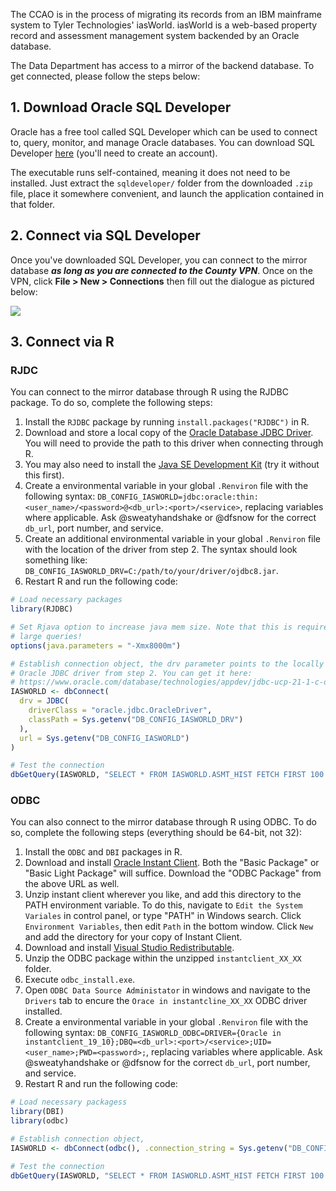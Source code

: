 The CCAO is in the process of migrating its records from an IBM mainframe system to Tyler Technologies' iasWorld. iasWorld is a web-based property record and assessment management system backended by an Oracle database.

The Data Department has access to a mirror of the backend database. To get connected, please follow the steps below:

## 1. Download Oracle SQL Developer

Oracle has a free tool called SQL Developer which can be used to connect to, query, monitor, and manage Oracle databases. You can download SQL Developer [here](https://www.oracle.com/database/technologies/appdev/sqldeveloper-landing.html) (you'll need to create an account).

The executable runs self-contained, meaning it does not need to be installed. Just extract the `sqldeveloper/` folder from the downloaded `.zip` file, place it somewhere convenient, and launch the application contained in that folder.

## 2. Connect via SQL Developer

Once you've downloaded SQL Developer, you can connect to the mirror database ***as long as you are connected to the County VPN***. Once on the VPN, click **File > New > Connections** then fill out the dialogue as pictured below:

![](iasworld_conn_dialog.png)

## 3. Connect via R

### RJDC

You can connect to the mirror database through R using the RJDBC package. To do so, complete the following steps:

1. Install the `RJDBC` package by running `install.packages("RJDBC")` in R.
2. Download and store a local copy of the [Oracle Database JDBC Driver](https://download.oracle.com/otn-pub/otn_software/jdbc/211/ojdbc8-full.tar.gz). You will need to provide the path to this driver when connecting through R.
3. You may also need to install the [Java SE Development Kit](https://www.oracle.com/java/technologies/javase/javase-jdk8-downloads.html) (try it without this first).
4. Create a environmental variable in your global `.Renviron` file with the following syntax: `DB_CONFIG_IASWORLD=jdbc:oracle:thin:<user_name>/<password>@<db_url>:<port>/<service>`, replacing variables where applicable. Ask @sweatyhandshake or @dfsnow for the correct `db_url`, port number, and service.
5. Create an additional environmental variable in your global `.Renviron` file with the location of the driver from step 2. The syntax should look something like: `DB_CONFIG_IASWORLD_DRV=C:/path/to/your/driver/ojdbc8.jar`.
6. Restart R and run the following code:

```r
# Load necessary packages
library(RJDBC)

# Set Rjava option to increase java mem size. Note that this is required for
# large queries!
options(java.parameters = "-Xmx8000m")

# Establish connection object, the drv parameter points to the locally stored
# Oracle JDBC driver from step 2. You can get it here:
# https://www.oracle.com/database/technologies/appdev/jdbc-ucp-21-1-c-downloads.html
IASWORLD <- dbConnect(
  drv = JDBC(
    driverClass = "oracle.jdbc.OracleDriver",
    classPath = Sys.getenv("DB_CONFIG_IASWORLD_DRV")
  ),
  url = Sys.getenv("DB_CONFIG_IASWORLD")
)

# Test the connection
dbGetQuery(IASWORLD, "SELECT * FROM IASWORLD.ASMT_HIST FETCH FIRST 100 ROWS ONLY")
```

### ODBC

You can also connect to the mirror database through R using ODBC. To do so, complete the following steps (everything should be 64-bit, not 32):

1. Install the `ODBC` and `DBI` packages in R.
2. Download and install [Oracle Instant Client](https://www.oracle.com/sa/database/technologies/instant-client/winx64-64-downloads.html). Both the "Basic Package" or "Basic Light Package" will suffice. Download the "ODBC Package" from the above URL as well.
3. Unzip instant client wherever you like, and add this directory to the PATH environment variable. To do this, navigate to `Edit the System Variales` in control panel, or type "PATH" in Windows search. Click `Environment Variables`, then edit `Path` in the bottom window. Click `New` and add the directory for your copy of Instant Client.
4. Download and install [Visual Studio Redistributable](https://support.microsoft.com/en-us/help/2977003/the-latest-supported-visual-c-downloads).
5. Unzip the ODBC package within the unzipped `instantclient_XX_XX` folder.
6. Execute `odbc_install.exe`.
7. Open `ODBC Data Source Administator` in windows and navigate to the `Drivers` tab to encure the `Orace in instantcline_XX_XX` ODBC driver installed.
8. Create a environmental variable in your global `.Renviron` file with the following syntax: `DB_CONFIG_IASWORLD_ODBC=DRIVER={Oracle in instantclient_19_10};DBQ=<db_url>:<port>/<service>;UID=<user_name>;PWD=<password>;`, replacing variables where applicable. Ask @sweatyhandshake or @dfsnow for the correct `db_url`, port number, and service.
7. Restart R and run the following code:

```r
# Load necessary packagess
library(DBI)
library(odbc)

# Establish connection object,
IASWORLD <- dbConnect(odbc(), .connection_string = Sys.getenv("DB_CONFIG_IASWORLD_ODBC"))

# Test the connection
dbGetQuery(IASWORLD, "SELECT * FROM IASWORLD.ASMT_HIST FETCH FIRST 100 ROWS ONLY")
```